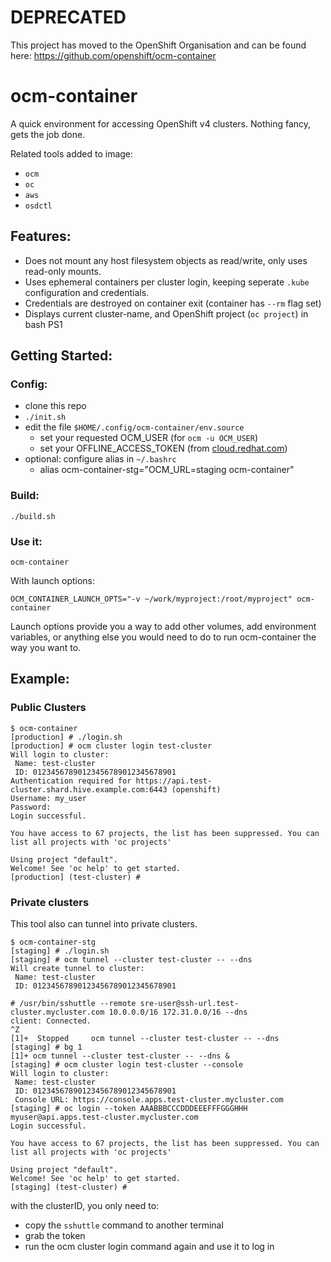 # DEPRECATED

This project has moved to the OpenShift Organisation and can be found here:
https://github.com/openshift/ocm-container

# ocm-container

A quick environment for accessing OpenShift v4 clusters. Nothing fancy, gets the job done.

Related tools added to image:
* `ocm`
* `oc`
* `aws`
* `osdctl`

## Features:
* Does not mount any host filesystem objects as read/write, only uses read-only mounts.
* Uses ephemeral containers per cluster login, keeping seperate `.kube` configuration and credentials.
* Credentials are destroyed on container exit (container has `--rm` flag set)
* Displays current cluster-name, and OpenShift project (`oc project`) in bash PS1

## Getting Started:

### Config:

* clone this repo
* `./init.sh`
* edit the file `$HOME/.config/ocm-container/env.source`
  * set your requested OCM_USER (for `ocm -u OCM_USER`)
  * set your OFFLINE_ACCESS_TOKEN (from [cloud.redhat.com](https://cloud.redhat.com/))
* optional: configure alias in `~/.bashrc`
  * alias ocm-container-stg="OCM_URL=staging ocm-container"

### Build:

```
./build.sh
```

### Use it:
```
ocm-container
```
With launch options:
```
OCM_CONTAINER_LAUNCH_OPTS="-v ~/work/myproject:/root/myproject" ocm-container
```

Launch options provide you a way to add other volumes, add environment variables, or anything else you would need to do to run ocm-container the way you want to.

## Example:

### Public Clusters

```
$ ocm-container
[production] # ./login.sh
[production] # ocm cluster login test-cluster
Will login to cluster:
 Name: test-cluster
 ID: 01234567890123456789012345678901
Authentication required for https://api.test-cluster.shard.hive.example.com:6443 (openshift)
Username: my_user
Password:
Login successful.

You have access to 67 projects, the list has been suppressed. You can list all projects with 'oc projects'

Using project "default".
Welcome! See 'oc help' to get started.
[production] (test-cluster) #
```

### Private clusters
This tool also can tunnel into private clusters.

```
$ ocm-container-stg
[staging] # ./login.sh
[staging] # ocm tunnel --cluster test-cluster -- --dns
Will create tunnel to cluster:
 Name: test-cluster
 ID: 01234567890123456789012345678901

# /usr/bin/sshuttle --remote sre-user@ssh-url.test-cluster.mycluster.com 10.0.0.0/16 172.31.0.0/16 --dns
client: Connected.
^Z
[1]+  Stopped     ocm tunnel --cluster test-cluster -- --dns
[staging] # bg 1
[1]+ ocm tunnel --cluster test-cluster -- --dns &
[staging] # ocm cluster login test-cluster --console
Will login to cluster:
 Name: test-cluster
 ID: 01234567890123456789012345678901
 Console URL: https://console.apps.test-cluster.mycluster.com
[staging] # oc login --token AAABBBCCCDDDEEEFFFGGGHHH myuser@api.apps.test-cluster.mycluster.com
Login successful.

You have access to 67 projects, the list has been suppressed. You can list all projects with 'oc projects'

Using project "default".
Welcome! See 'oc help' to get started.
[staging] (test-cluster) #
```

with the clusterID, you only need to:
- copy the `sshuttle` command to another terminal
- grab the token
- run the ocm cluster login command again and use it to log in
